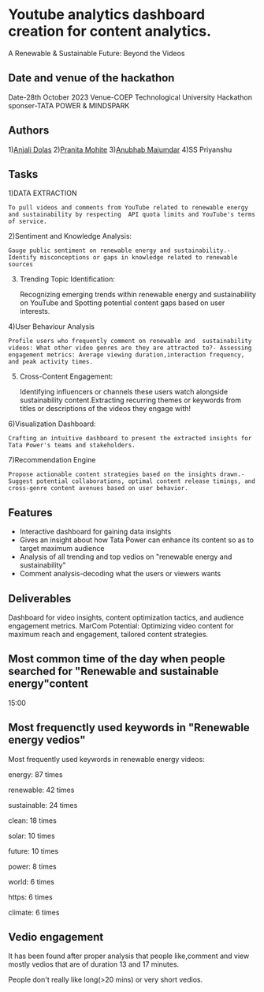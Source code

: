 
# Youtube analytics dashboard creation for content analytics.

A Renewable & Sustainable Future: Beyond the Videos 




## Date and venue of the hackathon

Date-28th October 2023
Venue-COEP Technological University
Hackathon sponser-TATA POWER & MINDSPARK

## Authors

1)[Anjali Dolas](https://github.com/AnjaliDolas)
2)[Pranita Mohite](https://github.com/Pranita-Mohite)
3)[Anubhab Majumdar](https://github.com/anubhabmaj)
4)SS Priyanshu




## Tasks

1)DATA EXTRACTION
   
    To pull videos and comments from YouTube related to renewable energy and sustainability by respecting  API quota limits and YouTube's terms of service.

2)Sentiment and Knowledge Analysis:

    Gauge public sentiment on renewable energy and sustainability.- Identify misconceptions or gaps in knowledge related to renewable sources

3) Trending Topic Identification:

    Recognizing emerging trends within renewable energy and sustainability on YouTube and Spotting potential content gaps based on user interests.

4)User Behaviour Analysis

    Profile users who frequently comment on renewable and  sustainability videos: What other video genres are they are attracted to?- Assessing engagement metrics: Average viewing duration,interaction frequency, and peak activity times.

5) Cross-Content Engagement:

    Identifying influencers or channels these users watch alongside  sustainability content.Extracting recurring themes or keywords from titles or descriptions of the videos they engage with!

6)Visualization Dashboard:

    Crafting an intuitive dashboard to present the extracted insights for Tata Power's teams and stakeholders.

7)Recommendation Engine
 
    Propose actionable content strategies based on the insights drawn.- Suggest potential collaborations, optimal content release timings, and cross-genre content avenues based on user behavior.
## Features

- Interactive dashboard for gaining data insights
- Gives an insight about how Tata Power can enhance its content so as to target maximum audience
- Analysis of all trending and top vedios on "renewable energy and sustainability"
- Comment analysis-decoding what the users or viewers wants



## Deliverables

 Dashboard for video insights, content optimization tactics, and
 audience engagement metrics. MarCom Potential: Optimizing
 video content for maximum reach and engagement, tailored
 content strategies.
## Most common time of the day when people searched for "Renewable and sustainable energy"content

15:00 

## Most frequenctly used keywords in "Renewable energy vedios"

Most frequently used keywords in renewable energy videos:

energy: 87 times

renewable: 42 times

sustainable: 24 times

clean: 18 times

solar: 10 times

future: 10 times

power: 8 times

world: 6 times

https: 6 times

climate: 6 times

## Vedio engagement

It has been found after proper analysis that people like,comment and view mostly vedios that are of duration 13 and 17 minutes.

People don't really like long(>20 mins) or very short vedios.

